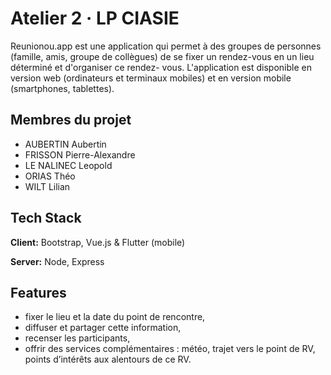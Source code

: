 # Atelier 2 · LP CIASIE

Reunionou.app est une application qui permet à des groupes de personnes (famille, amis,
groupe de collègues) de se fixer un rendez-vous en un lieu déterminé et d'organiser ce rendez-
vous. L'application est disponible en version web (ordinateurs et terminaux mobiles) et en
version mobile (smartphones, tablettes).

## Membres du projet
- AUBERTIN Aubertin
- FRISSON Pierre-Alexandre
- LE NALINEC Leopold 
- ORIAS Théo
- WILT Lilian


## Tech Stack

**Client:** Bootstrap, Vue.js & Flutter (mobile)

**Server:** Node, Express


## Features

- fixer le lieu et la date du point de rencontre,
- diffuser et partager cette information,
- recenser les participants,
- offrir des services complémentaires : météo, trajet vers le point de RV, points d’intérêts aux alentours de ce RV.
